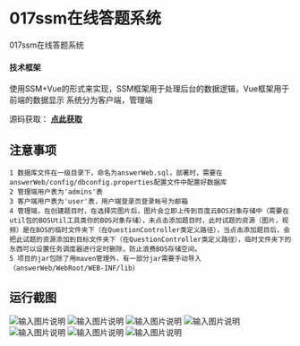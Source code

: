 #  017ssm在线答题系统
017ssm在线答题系统

#### 技术框架
使用SSM+Vue的形式来实现，SSM框架用于处理后台的数据逻辑，Vue框架用于前端的数据显示
系统分为客户端，管理端

源码获取： [**点此获取**](http://www.shuyue.fun/index.php?type=productinfo&id=120) 

## 注意事项
````
1 数据库文件在一级目录下，命名为answerWeb.sql，部署时，需要在answerWeb/config/dbconfig.properties配置文件中配置好数据库
2 管理端用户表为'admins'表
3 客户端用户表为'user'表，用户端登录页登录帐号为邮箱
4 管理端，在创建题目时，在选择完图片后，图片会立即上传到百度云BOS对象存储中（需要在util包的BOSUtil工具类你的BOS对象存储），未点击添加题目时，此时试题的资源（图片，视频）是在BOS的临时文件夹下（在QuestionController类定义路径），当点击添加题目后，会把此试题的资源添加到目标文件夹下（在QuestionController类定义路径），临时文件夹下的东西可以设置任务调度器进行定时删除，防止浪费BOS存储空间。
5 项目的jar包除了用maven管理外，有一部分jar需要手动导入（answerWeb/WebRoot/WEB-INF/lib）
````

## 运行截图
![输入图片说明](https://images.gitee.com/uploads/images/2021/0317/093715_b39d728d_863230.png "屏幕截图.png")
![输入图片说明](https://images.gitee.com/uploads/images/2021/0317/093729_54a1679b_863230.png "屏幕截图.png")
![输入图片说明](https://images.gitee.com/uploads/images/2021/0317/093738_370ded2f_863230.png "屏幕截图.png")
![输入图片说明](https://images.gitee.com/uploads/images/2021/0317/093747_bff93d59_863230.png "屏幕截图.png")
![输入图片说明](https://images.gitee.com/uploads/images/2021/0317/093755_e4df428b_863230.png "屏幕截图.png")
![输入图片说明](https://images.gitee.com/uploads/images/2021/0317/093802_aea5799f_863230.png "屏幕截图.png")
![输入图片说明](https://images.gitee.com/uploads/images/2021/0317/093812_041a1d96_863230.png "屏幕截图.png")


